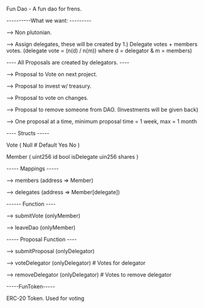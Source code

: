 Fun Dao - A fun dao for frens.


----------What we want: ---------

--> Non plutonian.

--> Assign delegates, these will be created by 1.) Delegate votes + members votes. 
      (delegate vote = (n(d) / n(m)) where d = delegator & m = members)

----  All Proposals are created by delegators. ----

--> Proposal to Vote on next project.

--> Proposal to invest w/ treasury.

--> Proposal to vote on changes.

--> Proposal to remove someone from DAO. (Investments will be given back)

--> One proposal at a time, minimum proposal time = 1 week, max = 1 month

---- Structs -----

Vote (
  Null # Default
  Yes
  No
)

Member (
  uint256 id
  bool isDelegate
  uin256 shares
)


----- Mappings -----

--> members (address => Member)

--> delegates (address => Member[delegate])



------ Function ----

--> submitVote (onlyMember)

--> leaveDao (onlyMember)

----- Proposal Function ----

--> submitProposal (onlyDelegator)

--> voteDelegator (onlyDelegator) # Votes for delegator

--> removeDelegator (onlyDelegator) # Votes to remove delegator


-----FunToken-----

ERC-20 Token. Used for voting

